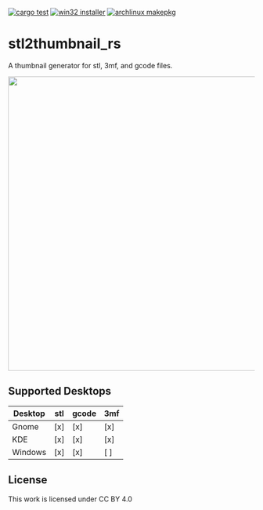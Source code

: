 [![cargo test](https://github.com/krepa098/stl2thumbnail_rs/actions/workflows/tests.yml/badge.svg)](https://github.com/krepa098/stl2thumbnail_rs/actions/workflows/tests.yml)
[![win32 installer](https://github.com/krepa098/stl2thumbnail_rs/actions/workflows/win32.yml/badge.svg)](https://github.com/krepa098/stl2thumbnail_rs/actions/workflows/win32.yml)
[![archlinux makepkg](https://github.com/krepa098/stl2thumbnail_rs/actions/workflows/archlinux_makepkg.yml/badge.svg)](https://github.com/krepa098/stl2thumbnail_rs/actions/workflows/archlinux_makepkg.yml)

# stl2thumbnail_rs 

A thumbnail generator for stl, 3mf, and gcode files.

<img src="pics/preview.png" width="600">

## Supported Desktops

| Desktop  | stl  | gcode | 3mf  |
|----------|------|-------|------|
| Gnome    | [x]  | [x]   | [x]  |
| KDE      | [x]  | [x]   | [x]  |
| Windows  | [x]  | [x]   | [ ]  |

## License
This work is licensed under CC BY 4.0 